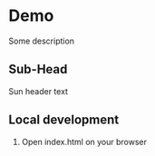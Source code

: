 # Demo

Some description

## Sub-Head

Sun header text

## Local development

1. Open index.html on your browser
